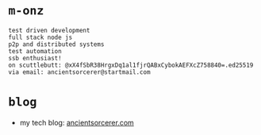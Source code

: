 # `m-onz`
```
test driven development
full stack node js
p2p and distributed systems
test automation
ssb enthusiast!
on scuttlebutt: @xX4fSbR38HrgxDq1al1fjrQABxCybokAEFXcZ758840=.ed25519
via email: ancientsorcerer@startmail.com
```
# `blog`

* my tech blog: [ancientsorcerer.com](https://ancientsorcerer.com)
